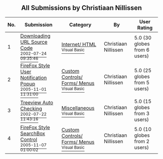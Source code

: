 ﻿<div align="center">

## All Submissions by Christiaan Nillissen

</div>

No.  | Submission | Category | By   | User Rating
---- | ---------- | -------- | ---- | -----------
1 | [Downloading URL Source Code<br /><sup>2002-07-24 09:35:46</sup>](https://github.com/Planet-Source-Code/christiaan-nillissen-downloading-url-source-code__1-37205) | [Internet/ HTML<br /><sup>Visual Basic</sup>](../ByCategory/internet-html__1-34.md) | Christiaan Nillissen | 5.0 (30 globes from 6 users)
2 | [FireFox Style User Notification Popup<br /><sup>2005-11-01 11:31:00</sup>](https://github.com/Planet-Source-Code/christiaan-nillissen-firefox-style-user-notification-popup__1-63107) | [Custom Controls/ Forms/  Menus<br /><sup>Visual Basic</sup>](../ByCategory/custom-controls-forms-menus__1-4.md) | Christiaan Nillissen | 5.0 (25 globes from 5 users)
3 | [Treeview Auto Checking<br /><sup>2002-07-22 11:43:16</sup>](https://github.com/Planet-Source-Code/christiaan-nillissen-treeview-auto-checking__1-37154) | [Miscellaneous<br /><sup>Visual Basic</sup>](../ByCategory/miscellaneous__1-1.md) | Christiaan Nillissen | 5.0 (15 globes from 3 users)
4 | [FireFox Style SearchBox Control<br /><sup>2005-11-07 01:00:02</sup>](https://github.com/Planet-Source-Code/christiaan-nillissen-firefox-style-searchbox-control__1-63185) | [Custom Controls/ Forms/  Menus<br /><sup>Visual Basic</sup>](../ByCategory/custom-controls-forms-menus__1-4.md) | Christiaan Nillissen | 5.0 (10 globes from 2 users)
